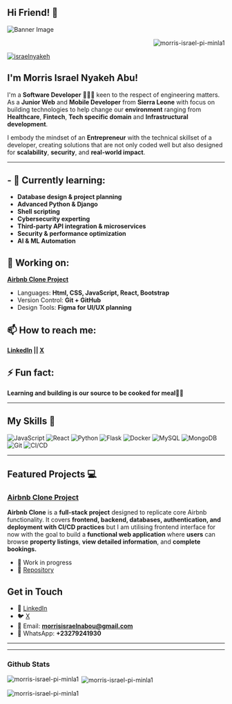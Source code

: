 ## Hi Friend! 👋



![Banner Image](https://imgs.search.brave.com/jFRXRTgZ6YEpJ71nijoFsjJMLmTWGhxRXv1OU0oYu54/rs:fit:860:0:0:0/g:ce/aHR0cHM6Ly9tZWRp/YS5pc3RvY2twaG90/by5jb20vaWQvMTIy/NDUwMDQ1Ny9waG90/by9wcm9ncmFtbWlu/Zy1jb2RlLWFic3Ry/YWN0LXRlY2hub2xv/Z3ktYmFja2dyb3Vu/ZC1vZi1zb2Z0d2Fy/ZS1kZXZlbG9wZXIt/YW5kLWNvbXB1dGVy/LXNjcmlwdC5qcGc_/Yj0xJnM9NjEyeDYx/MiZ3PTAmaz0yMCZj/PXpoR0o0dmpVT0dC/RDlWanBHdWlQUG50/NmVoYWU5X3JWZ0NZ/aWZ5Vm5CRms9)


<p align="right"> <img src="https://komarev.com/ghpvc/?username=morris-israel-pi-minla-2&label=Profile%20views&color=0e75b6&style=flat" alt="morris-israel-pi-minla1" /> </p>

<p align="left"> <a href="https://twitter.com/israelnyakeh" target="blank"><img src="https://img.shields.io/twitter/follow/israelnyakeh?logo=twitter&style=for-the-badge" alt="israelnyakeh" /></a> </p>



## I'm Morris Israel Nyakeh Abu!
I'm a **Software Developer** 👨🏽‍💻 keen to the respect of engineering matters. As a **Junior Web** and **Mobile Developer** from **Sierra Leone** with focus on building technologies to help change our **environment** ranging from **Healthcare**, **Fintech**, **Tech specific domain** and **Infrastructural development**.

I embody the mindset of an **Entrepreneur** with the technical skillset of a developer, creating solutions that are not only coded well but also designed for **scalability**, **security**, and **real-world impact**.

---

## - 🌱 Currently learning:
  - **Database design & project planning**
  - **Advanced Python & Django**
  - **Shell scripting**
  - **Cybersecurity experting**
  - **Third-party API integration & microservices**
  - **Security & performance optimization**
  - **AI & ML Automation**


## 🔭 Working on:
**[Airbnb Clone Project](https://github.com/CorneliusNgure/airbnb-clone-project)**
  * Languages: **Html, CSS, JavaScript, React, Bootstrap**
  * Version Control: **Git + GitHub**
  * Design Tools: **Figma for UI/UX planning**

## 📫 How to reach me:
  **[LinkedIn](https://www.linkedin.com/in//) || [X](https://x.com/CorneliusNgure)**

## ⚡ Fun fact: 
**Learning and building is our source to be cooked for meal🙏🏿**

--- 

## My Skills 🧠

![JavaScript](https://img.shields.io/badge/-JavaScript-F7DF1E?style=flat-square&logo=javascript&logoColor=black)
![React](https://img.shields.io/badge/-React-61DAFB?style=flat-square&logo=react&logoColor=black)
![Python](https://img.shields.io/badge/-Python-3776AB?style=flat-square&logo=python&logoColor=white)
![Flask](https://img.shields.io/badge/-Flask-000000?style=flat-square&logo=flask&logoColor=white)
![Docker](https://img.shields.io/badge/-Docker-2496ED?style=flat-square&logo=docker&logoColor=white)
![MySQL](https://img.shields.io/badge/-MySQL-4479A1?style=flat-square&logo=mysql&logoColor=white)
![MongoDB](https://img.shields.io/badge/-MongoDB-47A248?style=flat-square&logo=mongodb&logoColor=white)
![Git](https://img.shields.io/badge/-Git-F05032?style=flat-square&logo=git&logoColor=white)
![CI/CD](https://img.shields.io/badge/-CI%2FCD-2088FF?style=flat-square&logo=githubactions&logoColor=white)

---

## Featured Projects 💻

### [Airbnb Clone Project](https://github.com/Morris-Israel-pi-minla1/airbnb-clone-project)

**Airbnb Clone** is a **full-stack project** designed to replicate core Airbnb functionality.
It covers **frontend, backend, databases, authentication, and deployment with CI/CD practices** but I am utilising frontend interface for now with the goal to build a **functional web application** where **users** can browse **property listings**, **view detailed information**, and **complete bookings.**

- 🚧 Work in progress  
- 📂 [Repository](https://github.com/Morris-Israel-pi-minla1/airbnb-clone-project)

## Get in Touch

- 💼 [LinkedIn](https://www.linkedin.com/in/morris-israel-nyakeh-abu-piminlacholevo/)
- 🐦 [X](https://x.com/IsraelNyakeh)
- 📧 Email: **morrisisraelnabou@gmail.com**
- 📱 WhatsApp: **+23279241930**
----
----
### Github Stats
<p><img align="left" src="https://github-readme-stats.vercel.app/api/top-langs?username=morris-israel-pi-minla1&show_icons=true&locale=en&layout=compact" alt="morris-israel-pi-minla1" /></p>

<p>&nbsp;<img align="center" src="https://github-readme-stats.vercel.app/api?username=morris-israel-pi-minla1&show_icons=true&locale=en" alt="morris-israel-pi-minla1" /></p>

<p><img align="center" src="https://github-readme-streak-stats.herokuapp.com/?user=morris-israel-pi-minla1&" alt="morris-israel-pi-minla1" /></p>


